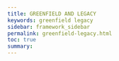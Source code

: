 ```yaml
---
title: GREENFIELD AND LEGACY
keywords: greenfield legacy
sidebar: framework_sidebar
permalink: greenfield-legacy.html
toc: true
summary:
---
```

